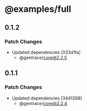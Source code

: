 # @examples/full

## 0.1.2

### Patch Changes

- Updated dependencies [033d1fa]
  - @gentrace/core@2.2.5

## 0.1.1

### Patch Changes

- Updated dependencies [3441268]
  - @gentrace/core@2.2.4
